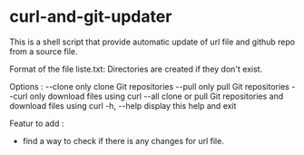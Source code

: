 # curl-and-git-updater
This is a shell script that provide automatic update of url file and github repo from a source file. 

Format of the file liste.txt:
	  <directory> <url>
Directories are created if they don't exist.

Options : 
	  --clone   only clone Git repositories
	  --pull    only pull Git repositories
	  --curl    only download files using curl
	  --all     clone or pull Git repositories and download files using curl
	  -h, --help  display this help and exit

Featur to add : 
  - find a way to check if there is any changes for url file. 
